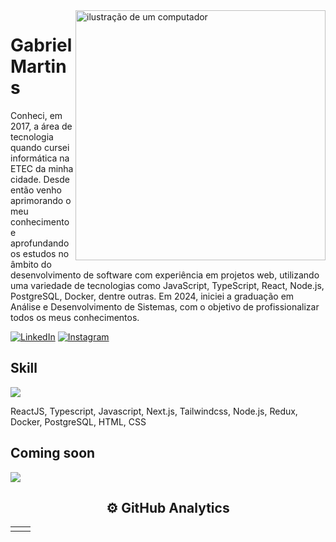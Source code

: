 <img src="https://raw.githubusercontent.com/MicaelliMedeiros/micaellimedeiros/master/image/computer-illustration.png" alt="ilustração de um computador" min-width="400px" max-width="400px" width="400px" align="right">

# Gabriel Martins</h1>

Conheci, em 2017, a área de tecnologia quando cursei informática na ETEC da minha cidade. Desde então venho aprimorando o meu conhecimento e aprofundando os estudos no âmbito do desenvolvimento de software com experiência em projetos web, utilizando uma variedade de tecnologias como JavaScript, TypeScript, React, Node.js, PostgreSQL, Docker, dentre outras. Em 2024, iniciei a graduação em Análise e Desenvolvimento de Sistemas, com o objetivo de profissionalizar todos os meus conhecimentos. 

<!-- [<img src="https://img.shields.io/badge/Portfolio-%23000000.svg?style=for-the-badge&logo=firefox&logoColor=#FF7139" alt="Portifolio"/>](https://portifolio-gabriel-martins.vercel.app) -->
[<img src="https://img.shields.io/badge/linkedin-%230077B5.svg?style=for-the-badge&logo=linkedin&logoColor=white" alt="LinkedIn"/>](https://www.linkedin.com/in/gabriel-martins-228108190/)
[<img src="https://img.shields.io/badge/Instagram-%23E4405F.svg?style=for-the-badge&logo=Instagram&logoColor=white" alt="Instagram"/>](https://www.instagram.com/gabriel_kmartins/)

## Skill

<p align="left" >
  <a href="https://skillicons.dev">
    <img src="https://skillicons.dev/icons?i=react,ts,js,nextjs,tailwind,nodejs,redux,docker,postgresql,html,css" />
  </a>
</p>
ReactJS, Typescript, Javascript, Next.js, Tailwindcss, Node.js, Redux, Docker, PostgreSQL, HTML, CSS

## Coming soon


<a href="https://skillicons.dev">
  <img src="https://skillicons.dev/icons?i=mongodb,sequelize,angular,jest,java" />
</a>



<h2 align="center">
  ⚙️ GitHub Analytics
</h2>


<table align="center" >
  <tr>
    <td>
      <img alt="" src="https://github-readme-stats-sigma-five.vercel.app/api?username=gabrielmartinsss&theme=tokyonight&show_icons=true">
    </td>
    <td>
      <img alt="" src='https://github-readme-stats.vercel.app/api/top-langs/?username=gabrielmartinsss&theme=tokyonight&layout=compact'>
    </td>
  </tr>
</table>

  

  


